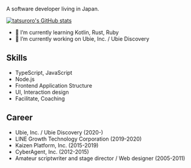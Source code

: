 A software developer living in Japan.

[![tatsuroro's GitHub stats](https://github-readme-stats.vercel.app/api?username=tatsuroro)](https://github.com/tatsuroro/github-readme-stats)


- 🌱 I’m currently learning Kotlin, Rust, Ruby
- 🔭 I’m currently working on Ubie, Inc. / Ubie Discovery

## Skills

- TypeScript, JavaScript
- Node.js
- Frontend Application Structure
- UI, Interaction design
- Facilitate, Coaching

## Career

- Ubie, Inc. / Ubie Discovery (2020-)
- LINE Growth Technology Corporation (2019-2020)
- Kaizen Platform, Inc. (2015-2019)
- CyberAgent, Inc. (2012-2015)
- Amateur scriptwriter and stage director / Web designer (2005-2011)
